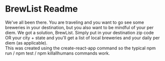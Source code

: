 # BrewList Readme

We've all been there.  You are traveling and you want to go see some breweries in your destination, but you also want to be mindful of your per diem.  We got a solution, BrewList.  Simply put in your destination zip code OR your city  + state and you'll get a list of local breweries and your daily per diem (as applicable).  
This was created using the create-react-app command so the typical npm run / npm test / npm killallhumans commands work.
